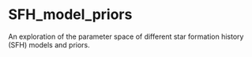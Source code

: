 # SFH_model_priors
An  exploration of the parameter space of different star formation history (SFH) models and priors.
